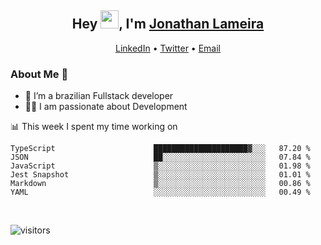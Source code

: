 <h2 align="center">Hey <img src="https://github.com/TheDudeThatCode/TheDudeThatCode/blob/master/Assets/Hi.gif" width="29">, I'm <a href="https://www.linkedin.com/in/jonathanlameira/">Jonathan Lameira</a></h2>
<p align="center">
  <a href="https://www.linkedin.com/in/jonathanlameira/">LinkedIn</a> •
  <a href="https://twitter.com/jlameira">Twitter</a> •
  <a href="mailto:jlameira@gmail.com">Email</a>
</p>

### About Me 🚀
- 🌱  I’m a brazilian Fullstack developer</br>
- 👨‍💻  I am passionate about Development</br>

<!-- ![Jonathan Lameira github stats](https://github-readme-stats.vercel.app/api?username=jlameirameli&show_icons=true&hide_border=true)&nbsp;&nbsp; -->

📊 This week I spent my time working on
<!--START_SECTION:waka-->

```text
TypeScript                      █████████████████████▓░░░   87.20 %
JSON                            ██░░░░░░░░░░░░░░░░░░░░░░░   07.84 %
JavaScript                      ▒░░░░░░░░░░░░░░░░░░░░░░░░   01.98 %
Jest Snapshot                   ▒░░░░░░░░░░░░░░░░░░░░░░░░   01.01 %
Markdown                        ▒░░░░░░░░░░░░░░░░░░░░░░░░   00.86 %
YAML                            ░░░░░░░░░░░░░░░░░░░░░░░░░   00.49 %
```

<!--END_SECTION:waka-->

<br />

![visitors](https://visitor-badge.laobi.icu/badge?page_id=jlameira.jlameira)
